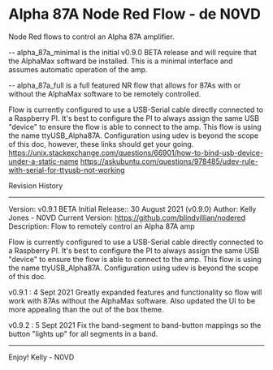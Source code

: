 # Alpha 87A Node Red Flow - de N0VD
Node Red flows to control an Alpha 87A amplifier.

-- alpha_87a_minimal is the initial v0.9.0 BETA release and will require that the AlphaMax softward be installed.  This is a minimal interface and assumes automatic operation of the amp.

-- alpha_87a_full is a full featured NR flow that allows for 87As with or without the AlphaMax software to be remotely controlled.

Flow is currently configured to use a USB-Serial cable directly connected to a Raspberry PI. It's best to configure the PI to always assign the same USB "device" to ensure the flow is able to connect to the amp. This flow is using the name ttyUSB_Alpha87A. Configuration using udev is beyond the scope of this doc, however, these links should get your going. 
  https://unix.stackexchange.com/questions/66901/how-to-bind-usb-device-under-a-static-name
  https://askubuntu.com/questions/978485/udev-rule-with-serial-for-ttyusb-not-working

Revision History
******************************************************************
Version: v0.9.1 BETA
Initial Release:: 30 August 2021 (v0.9.0)
Author: Kelly Jones - N0VD
Current Version: https://github.com/blindvillian/nodered
Description: Flow to remotely control an Alpha 87A amp

Flow is currently configured to use a USB-Serial cable directly 
connected to a Raspberry PI. It's best to configure the PI to 
always assign the same USB "device" to ensure the flow is able 
to connect to the amp. This flow is using the name ttyUSB_Alpha87A. 
Configuration using udev is beyond the scope of this doc.

v0.9.1 : 4 Sept 2021
  Greatly expanded features and functionality so flow will work with
  87As without the AlphaMax software. Also updated the UI to be more 
  appealing than the out of the box theme.

v0.9.2 : 5 Sept 2021
  Fix the band-segment to band-button mappings so the button 
  "lights up" for all segments in a band.

******************************************************************

Enjoy!
Kelly - N0VD       


